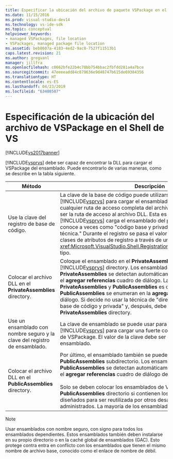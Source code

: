 ```yaml
---
title: Especificar la ubicación del archivo de paquete VSPackage en el Shell de VS | Documentos de Microsoft
ms.date: 11/15/2016
ms.prod: visual-studio-dev14
ms.technology: vs-ide-sdk
ms.topic: conceptual
helpviewer_keywords:
- managed VSPackages, file location
- VSPackages, managed package file location
ms.assetid: beb8607a-4183-4ed2-9ac8-7527f11513b1
caps.latest.revision: 21
ms.author: gregvanl
manager: jillfra
ms.openlocfilehash: c0662bfe22b4c78bb754bbac2fbfdd281a4a7bce
ms.sourcegitcommit: 47eeeeadd84c879636e9d48747b615de69384356
ms.translationtype: HT
ms.contentlocale: es-ES
ms.lasthandoff: 04/23/2019
ms.locfileid: "63408507"
---
```

# <a name="specifying-vspackage-file-location-to-the-vs-shell"></a>Especificación de la ubicación del archivo de VSPackage en el Shell de VS
[!INCLUDE[vs2017banner](../../includes/vs2017banner.md)]

[!INCLUDE[vsprvs](../../includes/vsprvs-md.md)] debe ser capaz de encontrar la DLL para cargar el VSPackage del ensamblado. Puede encontrarlo de varias maneras, como se describe en la tabla siguiente.  
  
|Método|Descripción|  
|------------|-----------------|  
|Use la clave del registro de base de código.|La clave de la base de código puede utilizarse para dirigir [!INCLUDE[vsprvs](../../includes/vsprvs-md.md)] para cargar el ensamblado de VSPackage desde cualquier ruta de acceso completa del archivo. El valor de la clave debe ser la ruta de acceso al archivo DLL. Esta es la mejor manera de tener [!INCLUDE[vsprvs](../../includes/vsprvs-md.md)] carga el ensamblado del paquete. Esta técnica se conoce a veces como "código base y privada instalación directory técnica." Durante el registro se pasa el valor del código base para las clases de atributos de registro a través de una instancia de la <xref:Microsoft.VisualStudio.Shell.RegistrationAttribute.RegistrationContext> tipo.|  
|Colocar el archivo DLL en el **PrivateAssemblies** directory.|Coloque el ensamblado en el **PrivateAssemblies** subdirectorio de la [!INCLUDE[vsprvs](../../includes/vsprvs-md.md)] directory. Los ensamblados se encuentran en **PrivateAssemblies** se detectan automáticamente, pero no son visibles en el **agregar referencias** cuadro de diálogo. La diferencia entre **PrivateAssemblies** y **PublicAssemblies** es que los ensamblados en **PublicAssemblies** se enumeran en la **agregar referencias**  cuadro de diálogo. Si decide no usar la técnica de "directorio de instalación de la base de código y privada" y, después, debe instalar en el **PrivateAssemblies** directory.|  
|Use un ensamblado con nombre seguro y la clave del registro de ensamblado.|La clave de ensamblado se puede usar para dirigir explícitamente [!INCLUDE[vsprvs](../../includes/vsprvs-md.md)] para cargar una fuerte con el nombre de ensamblado de VSPackage. El valor de la clave debe ser el nombre seguro del ensamblado.|  
|Colocar el archivo DLL en el **PublicAssemblies** directory.|Por último, el ensamblado también se puede colocar en el **PublicAssemblies** subdirectorio. Los ensamblados se encuentran en **PublicAssemblies** se detectan automáticamente y también aparecerá en el **agregar referencias** cuadro de diálogo de [!INCLUDE[vsprvs](../../includes/vsprvs-md.md)].<br /><br /> Solo se deben colocar los ensamblados de VSPackage en el **PublicAssemblies** directorio si contienen los componentes que están diseñados para ser reutilizada por otros desarrolladores VSPackage administrados. La mayoría de los ensamblados no cumplen este criterio.|  
  
> [!NOTE]
> Usar ensamblados con nombre seguro, con signo para todos los ensamblados dependientes. Estos ensamblados también deben instalarse en su propio directorio o en la caché global de ensamblados (GAC). Esto protege contra entra en conflicto con los ensamblados que tienen el mismo nombre de archivo base, conocido como el enlace de nombre de débil.
